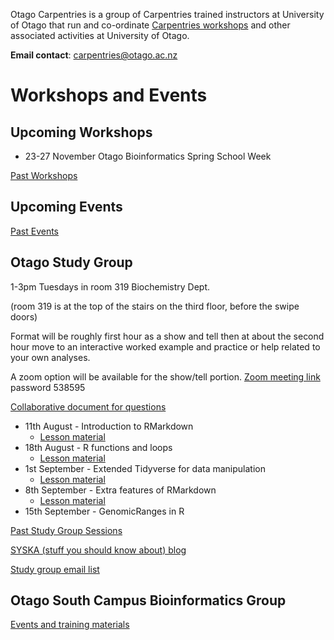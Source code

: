 Otago Carpentries is a group of Carpentries trained instructors at University of Otago that run and co-ordinate [Carpentries workshops](https://carpentries.org) and other associated activities at University of Otago. 

**Email contact**: carpentries@otago.ac.nz

# Workshops and Events

## Upcoming Workshops

- 23-27 November Otago Bioinformatics Spring School Week

[Past Workshops](past_workshops)

## Upcoming Events



[Past Events](past_events)

## Otago Study Group

1-3pm Tuesdays in room 319 Biochemistry Dept.

(room 319 is at the top of the stairs on the third floor, before the swipe doors)

Format will be roughly first hour as a show and tell then at about the second hour move to an interactive worked example and practice or help related to your own analyses.

A zoom option will be available for the show/tell portion. [Zoom meeting link](https://otago.zoom.us/j/99838550412?pwd=SFg4eEdDZFNYODF1V0hEYmE3Y2hpZz09) password 538595

[Collaborative document for questions](https://docs.google.com/document/d/1yCnsZDdX7sp6w36w2ZGiuYADBQlNCxJcxmyXr3MfJBU/edit?usp=sharing)

- 11th August - Introduction to RMarkdown 
  - [Lesson material](https://github.com/MattBixley/Markdown_Lessons)
- 18th August - R functions and loops
  - [Lesson material](https://github.com/murraycadzow/R_functions_and_iterators)
- 1st September - Extended Tidyverse for data manipulation
  - [Lesson material](https://github.com/murraycadzow/R_extended_data_manipulation)
- 8th September - Extra features of RMarkdown
  - [Lesson material](https://github.com/MattBixley/Markdown_Lessons)
- 15th September - GenomicRanges in R



[Past Study Group Sessions](sg_past_events)

[SYSKA (stuff you should know about) blog](https://otagostudygroup.github.io/syskasnippets/)

[Study group email list](https://docs.google.com/forms/d/e/1FAIpQLSewe4HY8jNJfjE0Tz9tPYs4a1iPqL4BpM5mszEO-As_1giEkw/viewform)

## Otago South Campus Bioinformatics Group

[Events and training materials](https://otagomohio.github.io/)
